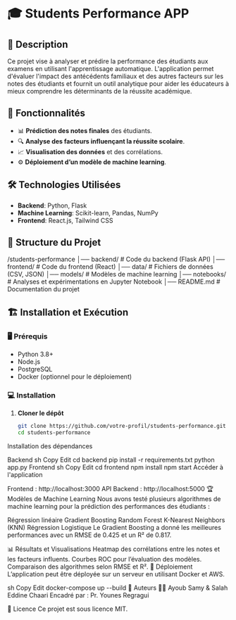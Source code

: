 # 🎓 Students Performance APP  

## 📖 Description  
Ce projet vise à analyser et prédire la performance des étudiants aux examens en utilisant l'apprentissage automatique. L'application permet d'évaluer l'impact des antécédents familiaux et des autres facteurs sur les notes des étudiants et fournit un outil analytique pour aider les éducateurs à mieux comprendre les déterminants de la réussite académique.  

## 🚀 Fonctionnalités  
- 📊 **Prédiction des notes finales** des étudiants.  
- 🔍 **Analyse des facteurs influençant la réussite scolaire**.  
- 📈 **Visualisation des données** et des corrélations.  
- ⚙️ **Déploiement d’un modèle de machine learning**.  

## 🛠️ Technologies Utilisées  
- **Backend**: Python, Flask  
- **Machine Learning**: Scikit-learn, Pandas, NumPy  
- **Frontend**: React.js, Tailwind CSS  
  

## 📂 Structure du Projet  
/students-performance │── backend/ # Code du backend (Flask API) │── frontend/ # Code du frontend (React) │── data/ # Fichiers de données (CSV, JSON) │── models/ # Modèles de machine learning │── notebooks/ # Analyses et expérimentations en Jupyter Notebook │── README.md # Documentation du projet


## 🏗️ Installation et Exécution  
### 🖥️ Prérequis  
- Python 3.8+  
- Node.js  
- PostgreSQL  
- Docker (optionnel pour le déploiement)  

### 💻 Installation  
1. **Cloner le dépôt**  
   ```sh
   git clone https://github.com/votre-profil/students-performance.git
   cd students-performance
Installation des dépendances

Backend
sh
Copy
Edit
cd backend
pip install -r requirements.txt
python app.py
Frontend
sh
Copy
Edit
cd frontend
npm install
npm start
Accéder à l'application

Frontend : http://localhost:3000
API Backend : http://localhost:5000
🏆 Modèles de Machine Learning
Nous avons testé plusieurs algorithmes de machine learning pour la prédiction des performances des étudiants :

Régression linéaire
Gradient Boosting
Random Forest
K-Nearest Neighbors (KNN)
Régression Logistique
Le Gradient Boosting a donné les meilleures performances avec un RMSE de 0.425 et un R² de 0.817.

📊 Résultats et Visualisations
Heatmap des corrélations entre les notes et les facteurs influents.
Courbes ROC pour l’évaluation des modèles.
Comparaison des algorithmes selon RMSE et R².
🚀 Déploiement
L’application peut être déployée sur un serveur en utilisant Docker et AWS.

sh
Copy
Edit
docker-compose up --build
📜 Auteurs
👨‍💻 Ayoub Samy & Salah Eddine Chaari
Encadré par : Pr. Younes Regragui

📝 Licence
Ce projet est sous licence MIT.
